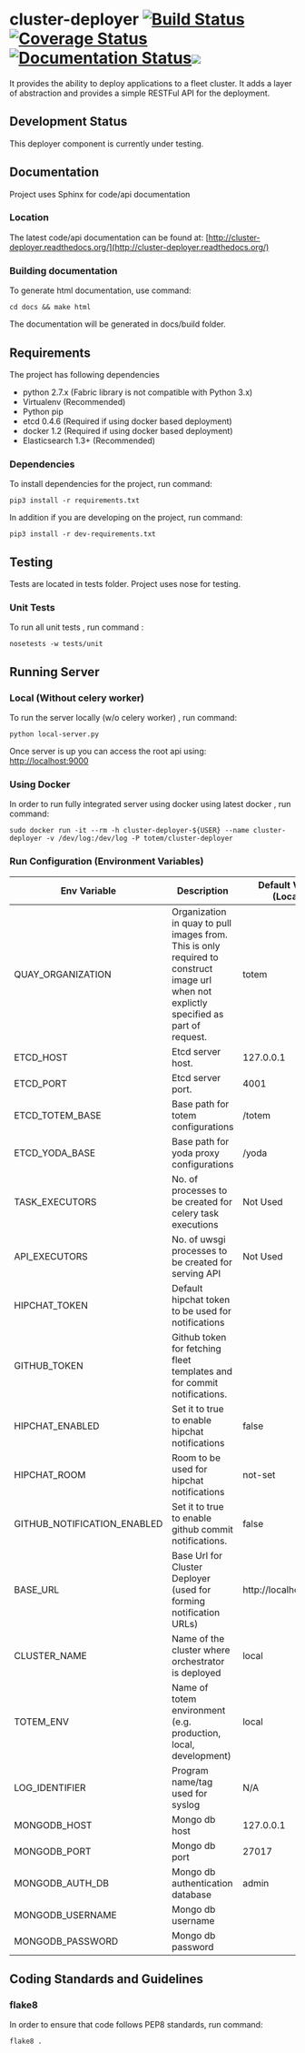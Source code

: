 # cluster-deployer [![Build Status](https://travis-ci.org/totem/cluster-deployer.svg)](https://travis-ci.org/totem/cluster-deployer) [![Coverage Status](https://coveralls.io/repos/totem/cluster-deployer/badge.png?branch=develop)](https://coveralls.io/r/totem/cluster-deployer) [![Documentation Status](https://readthedocs.org/projects/cluster-deployer/badge/?version=latest)](https://readthedocs.org/projects/cluster-deployer/?badge=latest)[![](https://badge.imagelayers.io/totem/cluster-deployer.svg)](https://imagelayers.io/?images=totem/cluster-deployer:develop 'Get your own badge on imagelayers.io')

It provides the ability to deploy applications to a fleet cluster. It adds a layer of abstraction 
and provides a simple RESTFul API for the deployment.  

## Development Status
This deployer component is currently under testing.

## Documentation
Project uses Sphinx for code/api documentation

### Location
The latest code/api documentation can be found at:
[http://cluster-deployer.readthedocs.org/](http://cluster-deployer.readthedocs.org/)

### Building documentation
To generate html documentation, use command: 

```
cd docs && make html
```

The documentation will be generated in docs/build folder.

## Requirements

The project has following dependencies  
- python 2.7.x (Fabric library is not compatible with Python 3.x)  
- Virtualenv (Recommended)
- Python pip
- etcd 0.4.6 (Required if using docker based deployment)
- docker 1.2 (Required if using docker based deployment)
- Elasticsearch 1.3+ (Recommended)

### Dependencies

To install dependencies for the project, run command:  

```
pip3 install -r requirements.txt
```

In addition if you are developing on the project, run command: 

```
pip3 install -r dev-requirements.txt
```

## Testing

Tests are located in tests folder. Project uses nose for testing.

### Unit Tests

To run all unit tests , run command :

```
nosetests -w tests/unit
```

## Running Server

### Local (Without celery worker)
To run the server locally (w/o celery worker) , run command:

```
python local-server.py
```

Once server is up you can access the root api using:  
[http://localhost:9000](http://localhost:9000)

### Using Docker

In order to run fully integrated server using docker using latest docker , run
command: 

```
sudo docker run -it --rm -h cluster-deployer-${USER} --name cluster-deployer -v /dev/log:/dev/log -P totem/cluster-deployer
```

### Run Configuration (Environment Variables)  
| Env Variable | Description |  Default Value (Local) | Default Value (Docker)|
| ------------ | ----------- | ---------------------- | --------------------- |
| QUAY_ORGANIZATION | Organization in quay to pull images from. This is only required to construct image url when not explictly specified as part of request. | totem | totem|
| ETCD_HOST | Etcd server host. | 127.0.0.1 | 172.17.42.1 |
| ETCD_PORT | Etcd server port. | 4001 | 4001 |
| ETCD_TOTEM_BASE | Base path for totem configurations | /totem | /totem |
| ETCD_YODA_BASE | Base path for yoda proxy configurations | /yoda | /yoda |
| TASK_EXECUTORS | No. of processes to be created for celery task executions | Not Used | 2 |
| API_EXECUTORS | No. of uwsgi processes to be created for serving API | Not Used | 2 |
| HIPCHAT_TOKEN | Default hipchat token to be used for notifications | | |
| GITHUB_TOKEN | Github token for fetching fleet templates and for commit notifications.| | |
| HIPCHAT_ENABLED | Set it to true to enable hipchat notifications | false | false |
| HIPCHAT_ROOM | Room to be used for hipchat notifications | not-set | not-set |
| GITHUB_NOTIFICATION_ENABLED | Set it to true to enable github commit notifications. | false | false |
| BASE_URL | Base Url for Cluster Deployer (used for forming notification URLs)| http://localhost:9000| http://172.17.42.1:9000 |
| CLUSTER_NAME | Name of the cluster where orchestrator is deployed | local | local |
| TOTEM_ENV | Name of totem environment (e.g. production, local, development) | local | local |
| LOG_IDENTIFIER | Program name/tag used for syslog | N/A | yoda-proxy |
| MONGODB_HOST | Mongo db host | 127.0.0.1 | HOST_IP |
| MONGODB_PORT | Mongo db port | 27017 | 27017 |
| MONGODB_AUTH_DB | Mongo db authentication database | admin | admin |
| MONGODB_USERNAME | Mongo db username | | |
| MONGODB_PASSWORD | Mongo db password | | |
 

## Coding Standards and Guidelines

### flake8
In order to ensure that code follows PEP8 standards, run command: 

```
flake8 .
```
